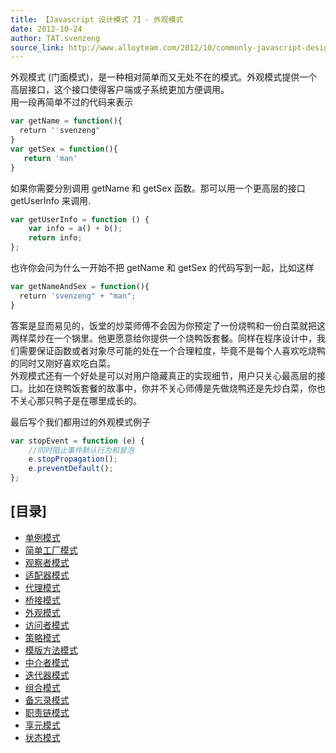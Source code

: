 ```yaml
---
title: 【Javascript 设计模式 7】- 外观模式
date: 2012-10-24
author: TAT.svenzeng
source_link: http://www.alloyteam.com/2012/10/commonly-javascript-design-patterns-appearance-mode/
---
```


外观模式 (门面模式)，是一种相对简单而又无处不在的模式。外观模式提供一个高层接口，这个接口使得客户端或子系统更加方便调用。  
用一段再简单不过的代码来表示

```javascript
var getName = function(){
  return ''svenzeng"
}
var getSex = function(){
   return 'man'
}
```

如果你需要分别调用 getName 和 getSex 函数。那可以用一个更高层的接口 getUserInfo 来调用.

```javascript
var getUserInfo = function () {
    var info = a() + b();
    return info;
};
```

也许你会问为什么一开始不把 getName 和 getSex 的代码写到一起，比如这样

```javascript
var getNameAndSex = function(){
  return 'svenzeng" + "man";
}
```

答案是显而易见的，饭堂的炒菜师傅不会因为你预定了一份烧鸭和一份白菜就把这两样菜炒在一个锅里。他更愿意给你提供一个烧鸭饭套餐。同样在程序设计中，我们需要保证函数或者对象尽可能的处在一个合理粒度，毕竟不是每个人喜欢吃烧鸭的同时又刚好喜欢吃白菜。  
外观模式还有一个好处是可以对用户隐藏真正的实现细节，用户只关心最高层的接口。比如在烧鸭饭套餐的故事中，你并不关心师傅是先做烧鸭还是先炒白菜，你也不关心那只鸭子是在哪里成长的。

最后写个我们都用过的外观模式例子

```javascript
var stopEvent = function (e) {
    //同时阻止事件默认行为和冒泡
    e.stopPropagation();
    e.preventDefault();
};
```

## \[目录]

-   [单例模式](http://www.alloyteam.com/2012/10/common-javascript-design-patterns/ "单例模式")
-   [简单工厂模式](http://www.alloyteam.com/2012/10/commonly-javascript-design-patterns-simple-factory-pattern/ "简单工厂模式")
-   [观察者模式](http://www.alloyteam.com/2012/10/commonly-javascript-design-pattern-observer-mode/ "观察者模式")
-   [适配器模式](http://www.alloyteam.com/2012/10/commonly-javascript-design-patterns-adapter-mode/ "适配器模式")
-   [代理模式](http://www.alloyteam.com/2012/10/commonly-javascript-design-patterns-proxy-mode/ "代理模式")
-   [桥接模式](http://www.alloyteam.com/2012/10/commonly-javascript-design-mode-bridge-mode/ "桥接模式")
-   [外观模式](http://www.alloyteam.com/2012/10/commonly-javascript-design-patterns-appearance-mode/ "外观模式")
-   [访问者模式](http://www.alloyteam.com/2012/10/commonly-javascript-design-patterns-the-visitor-pattern/ "访问者模式")
-   [策略模式](http://www.alloyteam.com/2012/10/commonly-javascript-design-patterns-strategy-mode/ "策略模式")
-   [模版方法模式](http://www.alloyteam.com/2012/10/commonly-javascript-design-patterns-template-method-pattern/ "模版方法模式")
-   [中介者模式](http://www.alloyteam.com/2012/10/javascript-design-pattern-intermediary-model/ "中介者模式")
-   [迭代器模式](http://www.alloyteam.com/2012/10/commonly-javascript-design-patterns-iterator-mode/ "迭代器模式")
-   [组合模式](http://www.alloyteam.com/2012/10/commonly-javascript-design-patterns-combined-mode/ "组合模式")
-   [备忘录模式](http://www.alloyteam.com/2012/10/commonly-javascript-design-patterns-memorandum-mode/ "备忘录模式")
-   [职责链模式](http://www.alloyteam.com/2012/10/commonly-javascript-design-patterns-duty-chain/ "职责链模式")
-   [享元模式](http://www.alloyteam.com/2012/10/commonly-javascript-design-patterns-flyweight/ "享元模式")
-   [状态模式](http://www.alloyteam.com/2012/10/commonly-javascript-design-patterns-state-mode/ "状态模式")